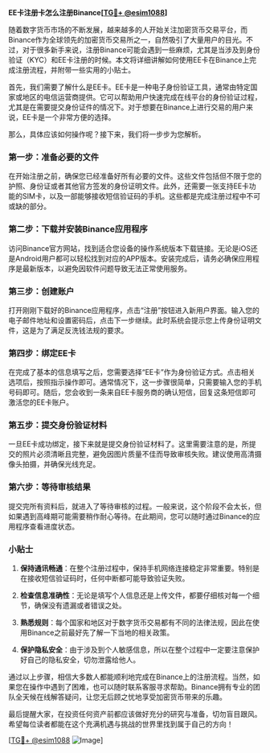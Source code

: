 **EE卡注册卡怎么注册Binance[[TG💪+ @esim1088](https://t.me/s/esim1088)]**

随着数字货币市场的不断发展，越来越多的人开始关注加密货币交易平台，而Binance作为全球领先的加密货币交易所之一，自然吸引了大量用户的目光。不过，对于很多新手来说，注册Binance可能会遇到一些麻烦，尤其是当涉及到身份验证（KYC）和EE卡注册的时候。本文将详细讲解如何使用EE卡在Binance上完成注册流程，并附带一些实用的小贴士。

首先，我们需要了解什么是EE卡。EE卡是一种电子身份验证工具，通常由特定国家或地区的电信运营商提供。它可以帮助用户快速完成在线平台的身份验证过程，尤其是在需要提交身份证件的情况下。对于想要在Binance上进行交易的用户来说，EE卡是一个非常方便的选择。

那么，具体应该如何操作呢？接下来，我们将一步步为您解析。

### 第一步：准备必要的文件

在开始注册之前，确保您已经准备好所有必要的文件。这些文件包括但不限于您的护照、身份证或者其他官方签发的身份证明文件。此外，还需要一张支持EE卡功能的SIM卡，以及一部能够接收短信验证码的手机。这些都是完成注册过程中不可或缺的部分。

### 第二步：下载并安装Binance应用程序

访问Binance官方网站，找到适合您设备的操作系统版本下载链接。无论是iOS还是Android用户都可以轻松找到对应的APP版本。安装完成后，请务必确保应用程序是最新版本，以避免因软件问题导致无法正常使用服务。

### 第三步：创建账户

打开刚刚下载好的Binance应用程序，点击“注册”按钮进入新用户界面。输入您的电子邮件地址和设置密码后，点击下一步继续。此时系统会提示您上传身份证明文件，这是为了满足反洗钱法规的要求。

### 第四步：绑定EE卡

在完成了基本的信息填写之后，您需要选择“EE卡”作为身份验证方式。点击相关选项后，按照指示操作即可。通常情况下，这一步骤很简单，只需要输入您的手机号码即可。随后，您会收到一条来自EE卡服务商的确认短信，回复这条短信即可激活您的EE卡账户。

### 第五步：提交身份验证材料

一旦EE卡成功绑定，接下来就是提交身份验证材料了。这里需要注意的是，所提交的照片必须清晰且完整，避免因图片质量不佳而导致审核失败。建议使用高清摄像头拍摄，并确保光线充足。

### 第六步：等待审核结果

提交完所有资料后，就进入了等待审核的过程。一般来说，这个阶段不会太长，但如果遇到高峰期可能需要稍作耐心等待。在此期间，您可以随时通过Binance的应用程序查看进度状态。

### 小贴士

1. **保持通讯畅通**：在整个注册过程中，保持手机网络连接稳定非常重要。特别是在接收短信验证码时，任何中断都可能导致验证失败。
   
2. **检查信息准确性**：无论是填写个人信息还是上传文件，都要仔细核对每一个细节，确保没有遗漏或者错误之处。

3. **熟悉规则**：每个国家和地区对于数字货币交易都有不同的法律法规，因此在使用Binance之前最好先了解一下当地的相关政策。

4. **保护隐私安全**：由于涉及到个人敏感信息，所以在整个过程中一定要注意保护好自己的隐私安全，切勿泄露给他人。

通过以上步骤，相信大多数人都能顺利地完成在Binance上的注册流程。当然，如果您在操作中遇到了困难，也可以随时联系客服寻求帮助。Binance拥有专业的团队全天候在线解答疑问，让您无后顾之忧地享受加密货币带来的乐趣。

最后提醒大家，在投资任何资产前都应该做好充分的研究与准备，切勿盲目跟风。希望每位读者都能在这个充满机遇与挑战的世界里找到属于自己的方向！

[[TG💪+ @esim1088](https://t.me/s/esim1088) ![Image](https://i.postimg.cc/4NQfJmqS/Snipaste-2025-05-13-00-14-12.png)]